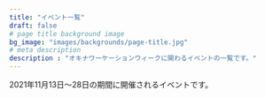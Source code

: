 ```yaml
---
title: "イベント一覧"
draft: false
# page title background image
bg_image: "images/backgrounds/page-title.jpg"
# meta description
description : "オキナワーケーションウィークに関わるイベントの一覧です。"
---
```


2021年11月13日～28日の期間に開催されるイベントです。
